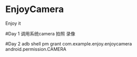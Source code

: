 # EnjoyCamera
Enjoy it

#Day 1
调用系统camera 拍照 录像

#Day 2
adb shell pm grant com.example.enjoy.enjoycamera android.permission.CAMERA
